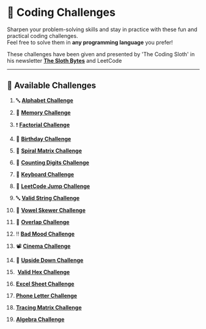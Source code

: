 # 🚀 Coding Challenges

Sharpen your problem-solving skills and stay in practice with these fun and practical coding challenges.  
Feel free to solve them in **any programming language** you prefer!

These challenges have been given and presented by 'The Coding Sloth' in his newsletter [**The Sloth Bytes**](https://slothbytes.beehiiv.com/subscribe?ref=BED62GLbf8) and LeetCode

---

## 📂 Available Challenges

1. 🔤 [**Alphabet Challenge**](https://github.com/Moizg/CodingChallanges/tree/main/Alphabet%20Challenge)  

2. 🧠 [**Memory Challenge**](https://github.com/Moizg/CodingChallanges/tree/main/Memory%20Challenge)

3. ❗ [**Factorial Challenge**](https://github.com/Moizg/CodingChallanges/tree/main/Factorial%20Challenge)

4. 🎂 [**Birthday Challenge**](https://github.com/Moizg/CodingChallanges/tree/main/Birthday%20Challenge)

5. 🔢 [**Spiral Matrix Challenge**](https://github.com/Moizg/CodingChallanges/tree/main/Spiral%20Matrix%20Challenge)

6. 🔢 [**Counting Digits Challenge**](https://github.com/Moizg/CodingChallanges/tree/main/Digit%20Challenge)

7. 🎹​ [**Keyboard Challenge**](https://github.com/Moizg/CodingChallanges/tree/main/Broken%20Keyboard%20Challenge)

8. 👟​ [**LeetCode Jump Challenge**](https://github.com/Moizg/CodingChallanges/tree/main/Jump%20Challenge)

9. 🔤​ [**Valid String Challenge**](https://github.com/Moizg/CodingChallanges/tree/main/Valid%20String%20Challenge)

10. 🍡​ [**Vowel Skewer Challenge**](https://github.com/Moizg/CodingChallanges/tree/main/Vowel%20Skewer%20Challenge)

11. 🔘​ [**Overlap Challenge**](https://github.com/Moizg/CodingChallanges/tree/main/Overlap%20Challenge)

12. ‼️​ [**Bad Mood Challenge**](https://github.com/Moizg/CodingChallanges/tree/main/Bad%20Mood%20Challenge)

13. ​📽 [**Cinema Challenge**](https://github.com/Moizg/CodingChallanges/tree/main/Cinema%20Challenge)

14. 🔄​ [**Upside Down Challenge**](https://github.com/Moizg/CodingChallanges/tree/main/Upside%20Down%20Challenge)

15. ​ [**Valid Hex Challenge**](https://github.com/Moizg/CodingChallanges/tree/main/Valid%20Hex%20Challenge)

16.  [**Excel Sheet Challenge**](https://github.com/Moizg/CodingChallanges/tree/main/Excel%20Sheet%20Challenge)

17.  [**Phone Letter Challenge**](https://github.com/Moizg/CodingChallanges/tree/main/Phone%20Letter%20Challenge)

18.  [**Tracing Matrix Challenge**](https://github.com/Moizg/CodingChallanges/tree/main/Tracing%20Challenge)

19.  [**Algebra Challenge**](https://github.com/Moizg/CodingChallanges/tree/main/Algebra%20Challenge)